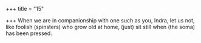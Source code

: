 +++
title = "15"

+++
When we are in companionship with one such as you, Indra, let us not,  like foolish (spinsters) who grow old at home,
(just) sit still when (the soma) has been pressed.